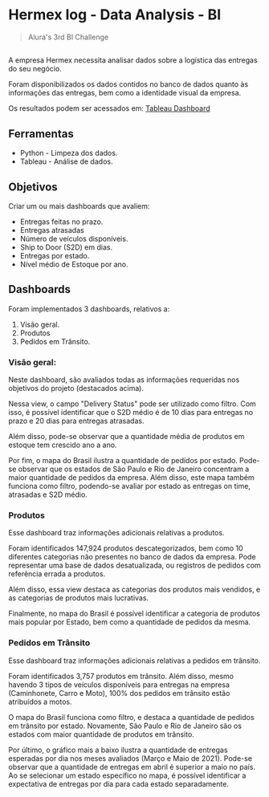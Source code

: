 # Hermex log - Data Analysis - BI

> Alura's 3rd BI Challenge 

## 
A empresa Hermex necessita analisar dados sobre a logística das entregas do seu negócio.

Foram disponibilizados os dados contidos no banco de dados quanto às informações das entregas, bem como a identidade visual da empresa.

Os resultados podem ser acessados em: [Tableau Dashboard](https://public.tableau.com/app/profile/marcos.assis6468/viz/ChallengeBISem2/Hermexlog-Dashboard?publish=yes)

## Ferramentas

- Python - Limpeza dos dados.
- Tableau - Análise de dados.

## Objetivos

Criar um ou mais dashboards que avaliem:

* Entregas feitas no prazo.
* Entregas atrasadas
* Número de veículos disponíveis.
* Ship to Door (S2D) em dias.
* Entregas por estado.
* Nível médio de Estoque por ano.

## Dashboards

Foram implementados 3 dashboards, relativos a:

1. Visão geral.
2. Produtos
3. Pedidos em Trânsito. 

### Visão geral:

Neste dashboard, são avaliados todas as informações requeridas nos objetivos do projeto (destacados acima).

Nessa view, o campo "Delivery Status" pode ser utilizado como filtro. Com isso, é possível identificar que o S2D médio é de 10 dias para entregas no prazo e 20 dias para entregas atrasadas. 

Além disso, pode-se observar que a quantidade média de produtos em estoque tem crescido ano a ano. 

Por fim, o mapa do Brasil ilustra a quantidade de pedidos por estado. Pode-se observar que os estados de São Paulo e Rio de Janeiro concentram a maior quantidade de pedidos da empresa. Além disso, este mapa também funciona como filtro, podendo-se avaliar por estado as entregas on time, atrasadas e S2D médio.

### Produtos

Esse dashboard traz informações adicionais relativas a produtos.

Foram identificados 147,924 produtos descategorizados, bem como 10 diferentes categorias não presentes no banco de dados da empresa. Pode representar uma base de dados desatualizada, ou registros de pedidos com referência errada a produtos. 

Além disso, essa view destaca as categorias dos produtos mais vendidos, e as categorias de produtos mais lucrativas.

Finalmente, no mapa do Brasil é possível identificar a categoria de produtos mais popular por Estado, bem como a quantidade de pedidos da mesma. 

### Pedidos em Trânsito

Esse dashboard traz informações adicionais relativas a pedidos em trânsito.

Foram identificados 3,757 produtos em trânsito. Além disso, mesmo havendo 3 tipos de veículos disponíveis para entregas na empresa (Caminhonete, Carro e Moto), 100% dos pedidos em trânsito estão atribuídos a motos.

O mapa do Brasil funciona como filtro, e destaca a quantidade de pedidos em trânsito por estado. Novamente, São Paulo e Rio de Janeiro são os estados com maior quantidade de produtos em trânsito. 

Por último, o gráfico mais a baixo ilustra a quantidade de entregas esperadas por dia nos meses avaliados (Março e Maio de 2021). Pode-se observar que a quantidade de entregas em abril é superior a maio no país. Ao se selecionar um estado específico no mapa, é possível identificar a expectativa de entregas por dia para cada estado separadamente. 

